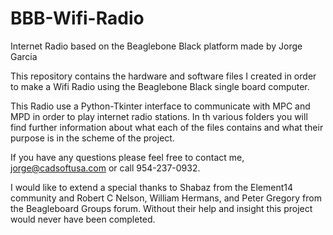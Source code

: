 # BBB-Wifi-Radio
Internet Radio based on the Beaglebone Black platform made by Jorge Garcia

This repository contains the hardware and software files I created in order to make a Wifi Radio using the Beaglebone Black
single board computer.

This Radio use a Python-Tkinter interface to communicate with MPC and MPD in order to play internet radio stations. In th
various folders you will find further information about what each of the files contains and what their purpose is in the
scheme of the project.

If you have any questions please feel free to contact me, jorge@cadsoftusa.com or call 954-237-0932.

I would like to extend a special thanks to Shabaz from the Element14 community and Robert C Nelson, William Hermans, and
Peter Gregory from the Beagleboard Groups forum. Without their help and insight this project would never have been completed.
